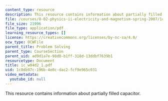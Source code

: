 ```yaml
---
content_type: resource
description: This resource contains information about partially filled capacitor.
file: /courses/8-02-physics-ii-electricity-and-magnetism-spring-2007/1c8db97c196b4e0cdac2fcf9e965c031_ic_w04d2_1.pdf
file_size: 21996
file_type: application/pdf
learning_resource_types: []
license: https://creativecommons.org/licenses/by-nc-sa/4.0/
ocw_type: OCWFile
parent_title: Problem Solving
parent_type: CourseSection
parent_uid: ad9d1a7e-98d0-b1ff-318d-13ddbf7639b1
resourcetype: Document
title: ic_w04d2_1.pdf
uid: 1c8db97c-196b-4e0c-dac2-fcf9e965c031
video_metadata:
  youtube_id: null
---
```

This resource contains information about partially filled capacitor.